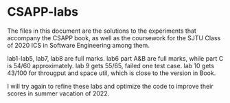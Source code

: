 # CSAPP-labs

The files in this document are the solutions to the experiments that accompany the CSAPP book, as well as the coursework for the SJTU Class of 2020 ICS in Software Engineering among them.

lab1-lab5, lab7, lab8 are full marks.
lab6 part A&B are full marks, while part C is 54/60 approximately.
lab 9 gets 55/65, failed one test case.
lab 10 gets 43/100 for througput and space util, which is close to the version in Book.

I will try again to refine these labs and optimize the code to improve their scores in summer vacation of 2022.
